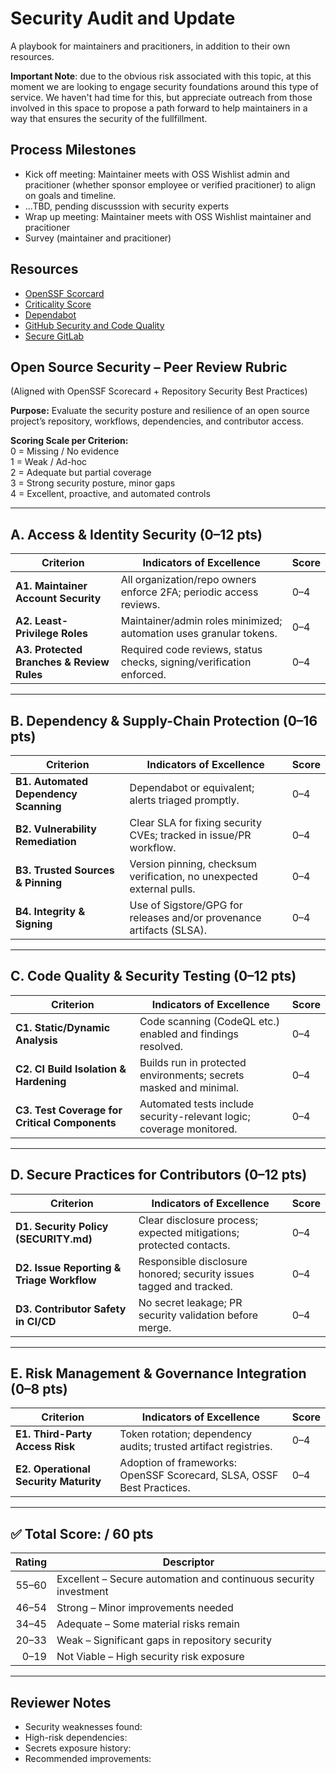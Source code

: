 # Security Audit and Update

A playbook for maintainers and pracitioners, in addition to their own resources.

**Important Note**: due to the obvious risk associated with this topic, at this moment we are looking to engage security foundations around this type of service.  We haven't had time for this, but appreciate outreach from those involved in this space to propose a path forward to help maintainers in a way that ensures the security of the fullfillment.


## Process Milestones

* Kick off meeting: Maintainer meets with OSS Wishlist admin and pracitioner (whether sponsor employee or verified pracitioner) to align on goals and timeline.
*  ...TBD, pending discusssion with security experts
* Wrap up meeting: Maintainer meets with OSS Wishlist maintainer and pracitioner
* Survey (maintainer and pracitioner)


## Resources

* [OpenSSF Scorcard](https://openssf.org/projects/scorecard/)
* [Criticality Score](https://github.com/ossf/criticality_score/blob/main/Quantifying_criticality_algorithm.pdf)
* [Dependabot](https://github.com/dependabot)
* [GitHub Security and Code Quality](https://docs.github.com/en/code-security)
* [Secure GitLab](https://docs.gitlab.com/security/)

## Open Source Security – Peer Review Rubric  
(Aligned with OpenSSF Scorecard + Repository Security Best Practices)

**Purpose:** Evaluate the security posture and resilience of an open source project’s repository, workflows, dependencies, and contributor access.

**Scoring Scale per Criterion:**  
0 = Missing / No evidence  
1 = Weak / Ad-hoc  
2 = Adequate but partial coverage  
3 = Strong security posture, minor gaps  
4 = Excellent, proactive, and automated controls

---

## A. Access & Identity Security (0–12 pts)

| Criterion | Indicators of Excellence | Score |
|---------|--------------------------|------|
| **A1. Maintainer Account Security** | All organization/repo owners enforce 2FA; periodic access reviews. | 0–4 |
| **A2. Least-Privilege Roles** | Maintainer/admin roles minimized; automation uses granular tokens. | 0–4 |
| **A3. Protected Branches & Review Rules** | Required code reviews, status checks, signing/verification enforced. | 0–4 |

---

## B. Dependency & Supply-Chain Protection (0–16 pts)

| Criterion | Indicators of Excellence | Score |
|---------|--------------------------|------|
| **B1. Automated Dependency Scanning** | Dependabot or equivalent; alerts triaged promptly. | 0–4 |
| **B2. Vulnerability Remediation** | Clear SLA for fixing security CVEs; tracked in issue/PR workflow. | 0–4 |
| **B3. Trusted Sources & Pinning** | Version pinning, checksum verification, no unexpected external pulls. | 0–4 |
| **B4. Integrity & Signing** | Use of Sigstore/GPG for releases and/or provenance artifacts (SLSA). | 0–4 |

---

## C. Code Quality & Security Testing (0–12 pts)

| Criterion | Indicators of Excellence | Score |
|---------|--------------------------|------|
| **C1. Static/Dynamic Analysis** | Code scanning (CodeQL etc.) enabled and findings resolved. | 0–4 |
| **C2. CI Build Isolation & Hardening** | Builds run in protected environments; secrets masked and minimal. | 0–4 |
| **C3. Test Coverage for Critical Components** | Automated tests include security-relevant logic; coverage monitored. | 0–4 |

---

## D. Secure Practices for Contributors (0–12 pts)

| Criterion | Indicators of Excellence | Score |
|---------|--------------------------|------|
| **D1. Security Policy (SECURITY.md)** | Clear disclosure process; expected mitigations; protected contacts. | 0–4 |
| **D2. Issue Reporting & Triage Workflow** | Responsible disclosure honored; security issues tagged and tracked. | 0–4 |
| **D3. Contributor Safety in CI/CD** | No secret leakage; PR security validation before merge. | 0–4 |

---

## E. Risk Management & Governance Integration (0–8 pts)

| Criterion | Indicators of Excellence | Score |
|---------|--------------------------|------|
| **E1. Third-Party Access Risk** | Token rotation; dependency audits; trusted artifact registries. | 0–4 |
| **E2. Operational Security Maturity** | Adoption of frameworks: OpenSSF Scorecard, SLSA, OSSF Best Practices. | 0–4 |

---

## ✅ Total Score: **/ 60 pts**

| Rating | Descriptor |
|-------:|------------|
| 55–60 | Excellent – Secure automation and continuous security investment |
| 46–54 | Strong – Minor improvements needed |
| 34–45 | Adequate – Some material risks remain |
| 20–33 | Weak – Significant gaps in repository security |
| 0–19 | Not Viable – High security risk exposure |

---

## Reviewer Notes

- Security weaknesses found:  
- High-risk dependencies:  
- Secrets exposure history:  
- Recommended improvements:  

